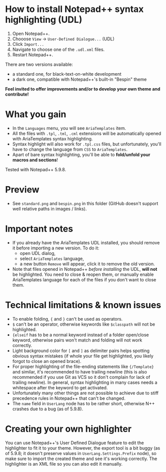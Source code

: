 How to install Notepad++ syntax highlighting (UDL)
==================================================

1. Open Notepad++.
2. Chooose `View` -> `User-Defined Dialogue...` (UDL)
3. Click `Import...`
4. Navigate to choose one of the `.udl.xml` files.
5. Restart Notepad++.

There are two versions available:
- a standard one, for black-text-on-white development
- a dark one, compatible with Notepad++'s built-in "Bespin" theme

**Feel invited to offer improvements and/or to develop your own theme and contribute!**

What you gain
=============

- In the `Languages` menu, you will see `AriaTemplates` item.
- All the files with `.tpl`, `.tml`, `.cml` extensions will be automatically
  opened with AriaTemplates syntax highlighting.
- Syntax highlight will also work for `.tpl.css` files, but unfortunately,
  you'll have to change the language from `CSS` to `AriaTemplates`.
- Apart of bare syntax highlighting, you'll be able to **fold/unfold
  your macros and sections**!

Tested with Notepad++ 5.9.8.

Preview
=======

- See `standard.png` and `bespin.png` in this folder (GitHub doesn't support well
  relative paths in images / links).

Important notes
===============

- If you already have the AriaTemplates UDL installed, you should remove it
  before importing a new version. To do it:
  - open UDL dialog,
  - select `AriaTemplates` language,
  - a new button `Remove` will appear, click it to remove the old version.
- Note that files opened in Notepad++ *before installing* the UDL, **will not**
  be highlighted. You need to close & reopen them, or manually enable
  AriaTemplates language for each of the files if you don't want to close them.

Technical limitations & known issues
====================================
 
- To enable folding, `{` and `}` can't be used as operators.
- `$` can't be an operator, otherwise keywords like `$classpath` will not
  be highlighted.
- `{elseif` has to be a normal keyword instead of a folder open/close keyword,
  otherwise pairs won't match and folding will not work correctly.
- Light background color for `[` and `]` as delimiter pairs helps spotting
  obvious syntax mistakes (if whole your file get highlighted, you likely
  forgot to close an opened brace).
- For proper highlighting of the file-ending statements like `{/Template}`
  and similar, it's recommended to have trailing newline (this is also
  recommended if you use Git as VCS so it don't complain for lack of trailing
  newline). In general, syntax highlighting in many cases needs a whitespace
  after the keyword to get activated.
- Unfortunately many other things are not possible to achieve due to stiff
  precedence rules in Notepad++ that can't be changed.
- The `name` field in `UserLang` node has to be rather short, otherwise N++
  crashes due to a bug (as of 5.9.8).

Creating your own highlighter
=============================

You can use Notepad++'s User Defined Dialogue feature to edit the highlighter
to fit it to your theme. However, the export tool is a bit buggy (as of 5.9.8;
it doesn't preserve values in `UserLang.Settings.Prefix` node), so make sure
to import the created theme and see it's working correctly. The highlighter
is an XML file so you can also edit it manually.

